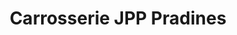 ---
title: "Carrosserie JPP Pradines"
url: /pezenas/carrosserie-jpp-pradines/
shop: Autowerkstatt
---